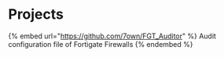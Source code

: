 # Projects

{% embed url="https://github.com/7own/FGT_Auditor" %}
Audit configuration file of Fortigate Firewalls
{% endembed %}

